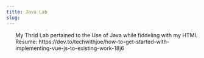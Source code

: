 ```yaml
---
title: Java Lab
slug: 
---
```

<p><ul>
  <p> My Thrid Lab pertained to the Use of Java while fiddeling with my HTML Resume: https://dev.to/techwithjoe/how-to-get-started-with-implementing-vue-js-to-existing-work-18j6
</ul></p>
<h3></h3>
<p>
<ul>
</ul>
</p>
